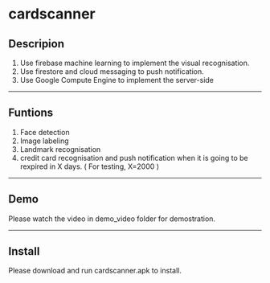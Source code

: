# cardscanner

## Descripion
1. Use firebase machine learning to implement the visual recognisation.
2. Use firestore and cloud messaging to push notification.
3. Use Google Compute Engine to implement the server-side
---

## Funtions
1. Face detection
2. Image labeling
3. Landmark recognisation
4. credit card recognisation and push notification when it is going to be rexpired in X days. ( For testing, X=2000 )
---

## Demo
Please watch the video in demo_video folder for demostration.

---

## Install
Please download and run cardscanner.apk to install.


